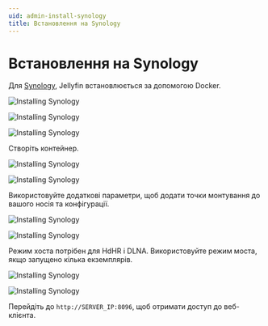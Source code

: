 ```yaml
---
uid: admin-install-synology
title: Встановлення на Synology
---
```


# Встановлення на Synology

Для [Synology](https://www.synology.com/en-us/dsm), Jellyfin встановлюється за допомогою Docker.

![Installing Synology](~/images/install-synology-1.png)

![Installing Synology](~/images/install-synology-2.png)

![Installing Synology](~/images/install-synology-3.png)

Створіть контейнер.

![Installing Synology](~/images/install-synology-4.png)

![Installing Synology](~/images/install-synology-5.png)

Використовуйте додаткові параметри, щоб додати точки монтування до вашого носія та конфігурації.

![Installing Synology](~/images/install-synology-6.png)

![Installing Synology](~/images/install-synology-7.png)

Режим хоста потрібен для HdHR і DLNA. Використовуйте режим моста, якщо запущено кілька екземплярів.

![Installing Synology](~/images/install-synology-8.png)

![Installing Synology](~/images/install-synology-9.png)

Перейдіть до `http://SERVER_IP:8096`, щоб отримати доступ до веб-клієнта.

